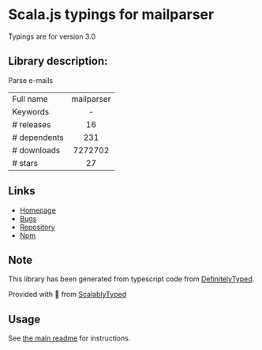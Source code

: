 
# Scala.js typings for mailparser

Typings are for version 3.0

## Library description:
Parse e-mails

|                    |                 |
| ------------------ | :-------------: |
| Full name          | mailparser |
| Keywords           | - |
| # releases         | 16 |
| # dependents       | 231 |
| # downloads        | 7272702 |
| # stars            | 27 |

## Links
- [Homepage](https://github.com/nodemailer/mailparser#readme)
- [Bugs](https://github.com/nodemailer/mailparser/issues)
- [Repository](https://github.com/nodemailer/mailparser)
- [Npm](https://www.npmjs.com/package/mailparser)
    


## Note
This library has been generated from typescript code from [DefinitelyTyped](https://definitelytyped.org).

Provided with :purple_heart: from [ScalablyTyped](https://github.com/oyvindberg/ScalablyTyped)

## Usage
See [the main readme](../../readme.md) for instructions.


